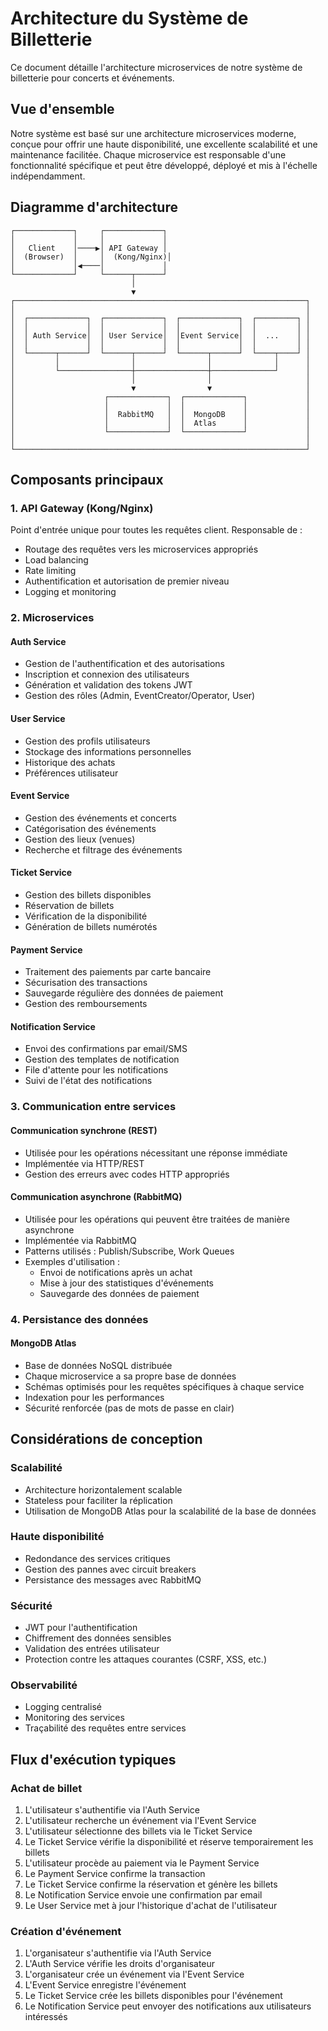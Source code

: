# Architecture du Système de Billetterie

Ce document détaille l'architecture microservices de notre système de billetterie pour concerts et événements.

## Vue d'ensemble

Notre système est basé sur une architecture microservices moderne, conçue pour offrir une haute disponibilité, une excellente scalabilité et une maintenance facilitée. Chaque microservice est responsable d'une fonctionnalité spécifique et peut être développé, déployé et mis à l'échelle indépendamment.

## Diagramme d'architecture

```
┌─────────────┐     ┌─────────────┐
│             │     │             │
│   Client    │────▶│ API Gateway │
│  (Browser)  │     │  (Kong/Nginx)│
│             │◀────│             │
└─────────────┘     └──────┬──────┘
                           │
                           ▼
┌─────────────────────────────────────────────────────────────────┐
│                                                                 │
│  ┌─────────────┐  ┌─────────────┐  ┌─────────────┐  ┌─────────┐ │
│  │             │  │             │  │             │  │         │ │
│  │ Auth Service│  │ User Service│  │Event Service│  │  ...    │ │
│  │             │  │             │  │             │  │         │ │
│  └──────┬──────┘  └──────┬──────┘  └──────┬──────┘  └────┬────┘ │
│         │                │                │              │      │
│         └────────────────┼────────────────┼──────────────┘      │
│                          │                │                     │
│                          ▼                ▼                     │
│                    ┌─────────────┐  ┌─────────────┐             │
│                    │             │  │             │             │
│                    │  RabbitMQ   │  │  MongoDB    │             │
│                    │             │  │  Atlas      │             │
│                    └─────────────┘  └─────────────┘             │
│                                                                 │
└─────────────────────────────────────────────────────────────────┘
```

## Composants principaux

### 1. API Gateway (Kong/Nginx)

Point d'entrée unique pour toutes les requêtes client. Responsable de :
- Routage des requêtes vers les microservices appropriés
- Load balancing
- Rate limiting
- Authentification et autorisation de premier niveau
- Logging et monitoring

### 2. Microservices

#### Auth Service
- Gestion de l'authentification et des autorisations
- Inscription et connexion des utilisateurs
- Génération et validation des tokens JWT
- Gestion des rôles (Admin, EventCreator/Operator, User)

#### User Service
- Gestion des profils utilisateurs
- Stockage des informations personnelles
- Historique des achats
- Préférences utilisateur

#### Event Service
- Gestion des événements et concerts
- Catégorisation des événements
- Gestion des lieux (venues)
- Recherche et filtrage des événements

#### Ticket Service
- Gestion des billets disponibles
- Réservation de billets
- Vérification de la disponibilité
- Génération de billets numérotés

#### Payment Service
- Traitement des paiements par carte bancaire
- Sécurisation des transactions
- Sauvegarde régulière des données de paiement
- Gestion des remboursements

#### Notification Service
- Envoi des confirmations par email/SMS
- Gestion des templates de notification
- File d'attente pour les notifications
- Suivi de l'état des notifications

### 3. Communication entre services

#### Communication synchrone (REST)
- Utilisée pour les opérations nécessitant une réponse immédiate
- Implémentée via HTTP/REST
- Gestion des erreurs avec codes HTTP appropriés

#### Communication asynchrone (RabbitMQ)
- Utilisée pour les opérations qui peuvent être traitées de manière asynchrone
- Implémentée via RabbitMQ
- Patterns utilisés : Publish/Subscribe, Work Queues
- Exemples d'utilisation :
  - Envoi de notifications après un achat
  - Mise à jour des statistiques d'événements
  - Sauvegarde des données de paiement

### 4. Persistance des données

#### MongoDB Atlas
- Base de données NoSQL distribuée
- Chaque microservice a sa propre base de données
- Schémas optimisés pour les requêtes spécifiques à chaque service
- Indexation pour les performances
- Sécurité renforcée (pas de mots de passe en clair)

## Considérations de conception

### Scalabilité
- Architecture horizontalement scalable
- Stateless pour faciliter la réplication
- Utilisation de MongoDB Atlas pour la scalabilité de la base de données

### Haute disponibilité
- Redondance des services critiques
- Gestion des pannes avec circuit breakers
- Persistance des messages avec RabbitMQ

### Sécurité
- JWT pour l'authentification
- Chiffrement des données sensibles
- Validation des entrées utilisateur
- Protection contre les attaques courantes (CSRF, XSS, etc.)

### Observabilité
- Logging centralisé
- Monitoring des services
- Traçabilité des requêtes entre services

## Flux d'exécution typiques

### Achat de billet
1. L'utilisateur s'authentifie via l'Auth Service
2. L'utilisateur recherche un événement via l'Event Service
3. L'utilisateur sélectionne des billets via le Ticket Service
4. Le Ticket Service vérifie la disponibilité et réserve temporairement les billets
5. L'utilisateur procède au paiement via le Payment Service
6. Le Payment Service confirme la transaction
7. Le Ticket Service confirme la réservation et génère les billets
8. Le Notification Service envoie une confirmation par email
9. Le User Service met à jour l'historique d'achat de l'utilisateur

### Création d'événement
1. L'organisateur s'authentifie via l'Auth Service
2. L'Auth Service vérifie les droits d'organisateur
3. L'organisateur crée un événement via l'Event Service
4. L'Event Service enregistre l'événement
5. Le Ticket Service crée les billets disponibles pour l'événement
6. Le Notification Service peut envoyer des notifications aux utilisateurs intéressés
